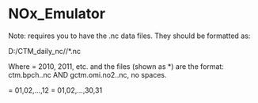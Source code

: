 # NOx_Emulator

Note: requires you to have the .nc data files. They should be formatted as:

D:/CTM_daily_nc/<year>/*.nc

Where <year> = 2010, 2011, etc.
and the files (shown as *) are the format: ctm.bpch.<year><month><day>.nc AND gctm.omi.no2.<year><month><day>.nc, no spaces.

<month> = 01,02,...,12
<day> = 01,02,...,30,31
